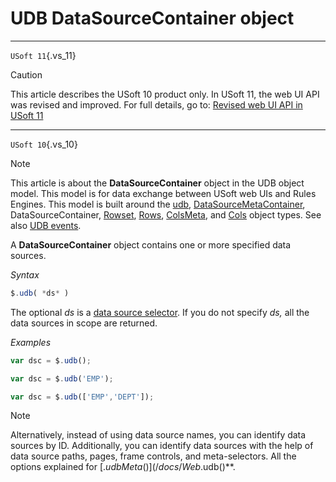 # UDB DataSourceContainer object



----

`USoft 11`{.vs_11}

> [!CAUTION]
> This article describes the USoft 10 product only.
> In USoft 11, the web UI API was revised and improved. For full details, go to:
> [Revised web UI API in USoft 11](/docs/Web%20and%20app%20UIs/UDB%20udb/Revised%20web%20UI%20API%20in%20USoft%2011.md)

----

`USoft 10`{.vs_10}

> [!NOTE]
> This article is about the **DataSourceContainer** object in the UDB object model. This model is for data exchange between USoft web UIs and Rules Engines.
> This model is built around the [udb](/docs/Web%20and%20app%20UIs/UDB%20udb), [DataSourceMetaContainer](/docs/Web%20and%20app%20UIs/UDB%20DataSourceMetaContainer), DataSourceContainer, [Rowset](/docs/Web%20and%20app%20UIs/UDB%20Rowset), [Rows](/docs/Web%20and%20app%20UIs/UDB%20Rows), [ColsMeta](/docs/Web%20and%20app%20UIs/UDB%20ColsMeta), and [Cols](/docs/Web%20and%20app%20UIs/UDB%20Cols) object types. See also [UDB events](/docs/Web%20and%20app%20UIs/UDB%20Events).

A **DataSourceContainer** object contains one or more specified data sources.

*Syntax*

```js
$.udb( *ds* )
```

The optional *ds* is a [data source selector](/docs/Web%20and%20app%20UIs/UDB%20DataSourceMetaContainer/UDB%20DataSourceMetaContainer%20object.md). If you do not specify *ds,* all the data sources in scope are returned.

*Examples*

```js
var dsc = $.udb();
```

```js
var dsc = $.udb('EMP');
```

```js
var dsc = $.udb(['EMP','DEPT']);
```

> [!NOTE]
> Alternatively, instead of using data source names, you can identify data sources by ID. Additionally, you can identify data sources with the help of data source paths, pages, frame controls, and meta-selectors. All the options explained for [$.udbMeta()](/docs/Web%20and%20app%20UIs/UDB%20DataSourceMetaContainer/UDB%20DataSourceMetaContainer%20object.md) also apply to **$.udb()**.